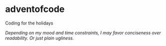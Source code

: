# adventofcode
Coding for the holidays

<i>Depending on my mood and time constraints, I may favor conciseness over readability. Or just plain ugliness.</i>
